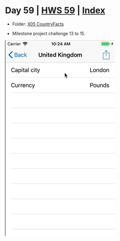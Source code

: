 # Day 59 | [HWS 59](https://www.hackingwithswift.com/100/59) | [Index](https://github.com/JulesMoorhouse/100DaysOfSwift/blob/master/README.md)

- Folder: [X05 CountryFacts](https://github.com/JulesMoorhouse/100DaysOfSwift/tree/master/X05%20CountryFacts/CountryFacts)

- Milestone project challenge 13 to 15.

<img src="../Images/day59-x05.gif">